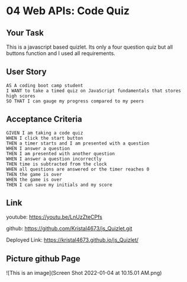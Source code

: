 # 04 Web APIs: Code Quiz

## Your Task

This is a javascript based quizlet. Its only a four question quiz but all buttons function and I used all requirements. 

## User Story

```
AS A coding boot camp student
I WANT to take a timed quiz on JavaScript fundamentals that stores high scores
SO THAT I can gauge my progress compared to my peers
```

## Acceptance Criteria

```
GIVEN I am taking a code quiz
WHEN I click the start button
THEN a timer starts and I am presented with a question
WHEN I answer a question
THEN I am presented with another question
WHEN I answer a question incorrectly
THEN time is subtracted from the clock
WHEN all questions are answered or the timer reaches 0
THEN the game is over
WHEN the game is over
THEN I can save my initials and my score
```

## Link 
youtube: https://youtu.be/LnUzZteCPfs

github: https://github.com/Kristal4673/js_Quizlet.git

Deployed Link: https://kristal4673.github.io/js_Quizlet/

## Picture github Page 
![This is an image](Screen Shot 2022-01-04 at 10.15.01 AM.png)



